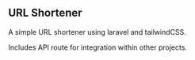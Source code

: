 ## URL Shortener

A simple URL shortener using laravel and tailwindCSS.

Includes API route for integration within other projects.

